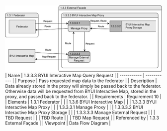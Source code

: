 ![1.3.3.3 BYUI Interactive Map Query Request](TeamOneFiles/1.3.3.3%20BYUI%20Interactive%20Map%20Query%20Request.drawio.svg)
<br>
| Name | 1.3.3.3 BYUI Interactive Map Query Request |
| ----------- | ----------- |
| Purpose | Pass requested map data to the federator |
| Description | Data already stored in the proxy will simply be passed back to the federator. Otherwise data will be requested from BYUI Interactive Map, stored in the proxy, and passed back to the federator. |
| Requirements | Requirement 10 |
| Elements | 1.3.1 Federator |
|  | 1.3.6 BYUI Interactive Map |
|  | 1.3.3.3 BYUI Interactive Map Proxy |
|  | 1.3.3.3.1 Manage Proxy |
|  | 1.3.3.3.2 BYUI Interactive Map Proxy Storage |
|  | 1.3.3.3.3 Manage External Request |
|  | TBD Request |
|  | TBD Route |
|  | TBD Map Request |
| Referenced by | 1.3.3 External Façade |
| Viewpoint | Data Flow Diagram |
